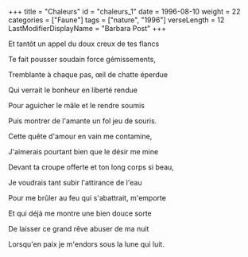 +++
title = "Chaleurs"
id = "chaleurs_1"
date = 1996-08-10
weight = 22
categories = ["Faune"]
tags = ["nature", "1996"]
verseLength = 12
LastModifierDisplayName = "Barbara Post"
+++

Et tantôt un appel du doux creux de tes flancs

Te fait pousser soudain force gémissements,

Tremblante à chaque pas, œil de chatte éperdue

Qui verrait le bonheur en liberté rendue

Pour aguicher le mâle et le rendre soumis

Puis montrer de l'amante un fol jeu de souris.

Cette quête d'amour en vain me contamine,

J'aimerais pourtant bien que le désir me mine

Devant ta croupe offerte et ton long corps si beau,

Je voudrais tant subir l'attirance de l'eau

Pour me brûler au feu qui s'abattrait, m'emporte

Et qui déjà me montre une bien douce sorte

De laisser ce grand rêve abuser de ma nuit

Lorsqu'en paix je m'endors sous la lune qui luit.
